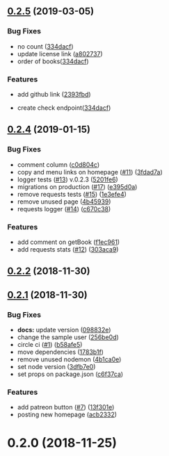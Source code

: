 <a name="0.2.5"></a>

## [0.2.5](https://github.com/ofallante/bibleapi/compare/v0.2.4...v0.2.5) (2019-03-05)

### Bug Fixes

- no count ([334dacf](https://github.com/ofallante/bibleapi/commit/334dacf))
- update license link ([a802737](https://github.com/ofallante/bibleapi/commit/a802737))
- order of books([334dacf](https://github.com/ofallante/bibleapi/commit/5222a9184c25d4b0c2d299d09529a816cbc9f6e7))

### Features

- add github link ([2393fbd](https://github.com/ofallante/bibleapi/commit/2393fbd))

- create check endpoint([334dacf](https://github.com/ofallante/bibleapi/commit/5222a9184c25d4b0c2d299d09529a816cbc9f6e7))

<a name="0.2.4"></a>

## [0.2.4](https://github.com/ofallante/bibleapi/compare/v0.2.3...v0.2.4) (2019-01-15)

### Bug Fixes

- comment column ([c0d804c](https://github.com/ofallante/bibleapi/commit/c0d804c))
- copy and menu links on homepage ([#11](https://github.com/ofallante/bibleapi/issues/11)) ([3fdad7a](https://github.com/ofallante/bibleapi/commit/3fdad7a))
- logger tests ([#13](https://github.com/ofallante/bibleapi/issues/13)) v.0.2.3 ([5201fe6](https://github.com/ofallante/bibleapi/commit/5201fe6))
- migrations on production ([#17](https://github.com/ofallante/bibleapi/issues/17)) ([e395d0a](https://github.com/ofallante/bibleapi/commit/e395d0a))
- remove requests tests ([#15](https://github.com/ofallante/bibleapi/issues/15)) ([1e3efe4](https://github.com/ofallante/bibleapi/commit/1e3efe4))
- remove unused page ([4b45939](https://github.com/ofallante/bibleapi/commit/4b45939))
- requests logger ([#14](https://github.com/ofallante/bibleapi/issues/14)) ([c670c38](https://github.com/ofallante/bibleapi/commit/c670c38))

### Features

- add comment on getBook ([f1ec961](https://github.com/ofallante/bibleapi/commit/f1ec961))
- add requests stats ([#12](https://github.com/ofallante/bibleapi/issues/12)) ([303aca9](https://github.com/ofallante/bibleapi/commit/303aca9))

<a name="0.2.2"></a>

## [0.2.2](https://github.com/ofallante/bibleapi/compare/v0.2.1...v0.2.2) (2018-11-30)

<a name="0.2.1"></a>

## [0.2.1](https://github.com/ofallante/bibleapi/compare/0.2.0...v0.2.1) (2018-11-30)

### Bug Fixes

- **docs:** update version ([098832e](https://github.com/ofallante/bibleapi/commit/098832e))
- change the sample user ([256be0d](https://github.com/ofallante/bibleapi/commit/256be0d))
- circle ci ([#1](https://github.com/ofallante/bibleapi/issues/1)) ([b58afe5](https://github.com/ofallante/bibleapi/commit/b58afe5))
- move dependencies ([1783b1f](https://github.com/ofallante/bibleapi/commit/1783b1f))
- remove unused nodemon ([4b1ca0e](https://github.com/ofallante/bibleapi/commit/4b1ca0e))
- set node version ([3dfb7e0](https://github.com/ofallante/bibleapi/commit/3dfb7e0))
- set props on package.json ([c6f37ca](https://github.com/ofallante/bibleapi/commit/c6f37ca))

### Features

- add patreon button ([#7](https://github.com/ofallante/bibleapi/issues/7)) ([13f301e](https://github.com/ofallante/bibleapi/commit/13f301e))
- posting new homepage ([acb2332](https://github.com/ofallante/bibleapi/commit/acb2332))

<a name="0.2.0"></a>

# 0.2.0 (2018-11-25)
